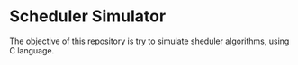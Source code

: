 # Scheduler Simulator

The objective of this repository is try to simulate sheduler algorithms, using C language.